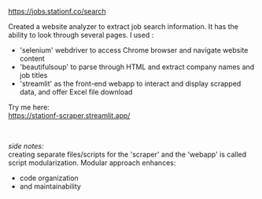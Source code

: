 https://jobs.stationf.co/search

Created a website analyzer to extract job search information. It has the ability to look through several pages.
I used :
- 'selenium' webdriver to access Chrome browser and navigate website content 
- 'beautifulsoup' to parse through HTML and extract company names and job titles
- 'streamlit' as the front-end webapp to interact and display scrapped data, and offer Excel file download 

Try me here: <br>
https://stationf-scraper.streamlit.app/

<br>

*side notes:* <br>
creating separate files/scripts for the 'scraper' and the 'webapp' is called script modularization.
Modular approach enhances:
 - code organization 
 - and maintainability
